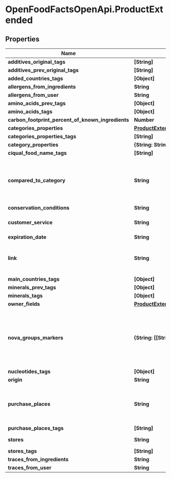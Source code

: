 # OpenFoodFactsOpenApi.ProductExtended

## Properties

Name | Type | Description | Notes
------------ | ------------- | ------------- | -------------
**additives_original_tags** | **[String]** |  | [optional] 
**additives_prev_original_tags** | **[String]** |  | [optional] 
**added_countries_tags** | **[Object]** |  | [optional] 
**allergens_from_ingredients** | **String** |  | [optional] 
**allergens_from_user** | **String** |  | [optional] 
**amino_acids_prev_tags** | **[Object]** |  | [optional] 
**amino_acids_tags** | **[Object]** |  | [optional] 
**carbon_footprint_percent_of_known_ingredients** | **Number** |  | [optional] 
**categories_properties** | [**ProductExtendedCategoriesProperties**](ProductExtendedCategoriesProperties.md) |  | [optional] 
**categories_properties_tags** | **[String]** |  | [optional] 
**category_properties** | **{String: String}** |  | [optional] 
**ciqual_food_name_tags** | **[String]** |  | [optional] 
**compared_to_category** | **String** | the category to use for comparison.  **TODO** explain how it is chosen.  | [optional] 
**conservation_conditions** | **String** |  | [optional] 
**customer_service** | **String** | Contact info of customer service.  | [optional] 
**expiration_date** | **String** |  | [optional] 
**link** | **String** | link to the product on the website of the producer  | [optional] 
**main_countries_tags** | **[Object]** |  | [optional] 
**minerals_prev_tags** | **[Object]** |  | [optional] 
**minerals_tags** | **[Object]** |  | [optional] 
**owner_fields** | [**ProductExtendedOwnerFields**](ProductExtendedOwnerFields.md) |  | [optional] 
**nova_groups_markers** | **{String: [[String]]}** | Detail of ingredients or processing that makes the products having Nova 3 or 4  | [optional] 
**nucleotides_tags** | **[Object]** |  | [optional] 
**origin** | **String** |  | [optional] 
**purchase_places** | **String** | Country, state, or city where the product can be purchased.  | [optional] 
**purchase_places_tags** | **[String]** |  | [optional] 
**stores** | **String** | Distributor name.  | [optional] 
**stores_tags** | **[String]** |  | [optional] 
**traces_from_ingredients** | **String** |  | [optional] 
**traces_from_user** | **String** |  | [optional] 


